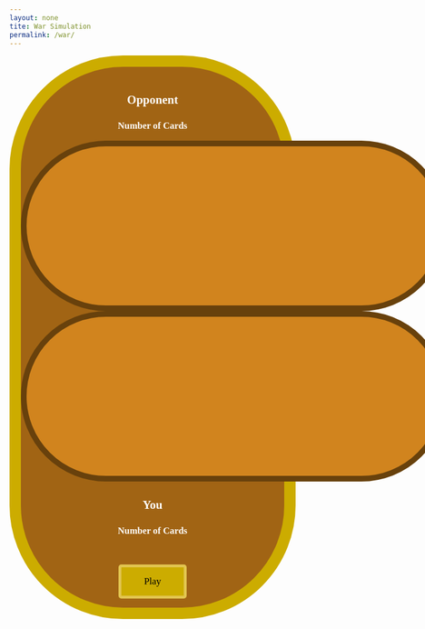```yaml
---
layout: none
tite: War Simulation
permalink: /war/
---
```

<style>
    .big_ol_cont {
        justify-content:center;
        margin:auto;
        border:20px solid;
        border-color:#ccac00;
        border-radius:200px;
        background-color: #A16414;
        color:white;
        font-family:serif;
    }

    .card_table_d {
        width: 750px;
        height: 300px;
        border: 10px solid;
        border-radius: 150px;
        border-color: #68410C;
        background-color: #D1841E;
        padding:20px;
        justify-content:center;
        text-align:center;
        font-size:16px;
    }

    .card_table_p {
        width: 750px;
        height: 300px;
        border: 10px solid;
        border-radius: 150px;
        border-color: #68410C;
        background-color: #D1841E;
        padding:20px;
        justify-content:center;
        text-align:center;
        font-size:16px;
    }

    .select_table {
        margin:auto;
        text-align:center;
        justify-content:center;
        padding:5px;
        font-family:serif;
    }

    .db_input {
        justify-content:center;
        margin:auto;
        border: 5px solid;
        border-radius: 10px;
        background-color:white;
    }

    .select_button {
        margin:auto;
        text-align:center;
        justify-content:center;
        border: 5px solid;
        border-radius:5px;
        border-color:#E2C550;
        width:120px;
        height:60px;
        background-color:#ccac00;
        font-size:17px;
        font-family:serif;
    }

    table { margin: auto }
</style>

<div class="big_ol_cont">
    <br>
    <div style="text-align:center;justify-content:center">
        <h2>Opponent</h2>
        <h3>Number of Cards</h3>
        <table id="dealer_card_table" class="card_table_d">
            <tr id="dealer_cards">
            </tr>
        </table>
        <table id="dealer_card_table" class="card_table_p">
            <tr id="player_cards">
            </tr>
        </table>
        <h2>You</h2>
        <h3>Number of Cards</h3>
    </div>
    <div id="buttons" style="margin:auto;text-align:center;justify-content:center">
        <br>
        <div id="result_text"></div>
        <br>
        <button id="draw_button" class="select_button" style="display:none" onclick="buttonDraw()">Draw</button>
        <button id="play_again" class="select_button" style="display:block" onclick="gameStart()">Play</button><button id="finish_game" class="select_button" style="display:none" onclick="record()">Finish and Submit Score</button>
        <input id="username_input" class="db_input" type="text" style="display:none"><button id="submit_button" class="select_button" style="display:none">Submit</button>
    </div>
    <br>
</div>

<script>

//function gameStart()

// Card class representing a playing card
class Card {
  constructor(rank, suit) {
    this.rank = rank;
    this.suit = suit;
  }

  toString() {
    return `${this.rank} of ${this.suit}`;
  }
}

// Deck class representing a deck of cards
class Deck {
  constructor() {
    this.cards = [];
    this.suits = ["Spades", "Hearts", "Diamonds", "Clubs"];
    this.ranks = [
      "Ace", "2", "3", "4", "5", "6", "7", "8", "9", "10", "Jack", "Queen", "King"
    ];

    // Initialize the deck with all 52 cards
    for (const suit of this.suits) {
      for (const rank of this.ranks) {
        this.cards.push(new Card(rank, suit));
      }
    }
  }

  shuffle() {
    // Fisher-Yates shuffle algorithm
    for (let i = this.cards.length - 1; i > 0; i--) {
      const j = Math.floor(Math.random() * (i + 1));
      [this.cards[i], this.cards[j]] = [this.cards[j], this.cards[i]];
    }
  }

  deal() {
    if (this.cards.length > 0) {
      return this.cards.pop();
    }
    return null;
  }
}

// Player class representing a player in the game
class Player {
  constructor(name) {
    this.name = name;
    this.cards = [];
  }

  addCards(cards) {
    this.cards.push(...cards);
  }

  playCard() {
    if (this.cards.length > 0) {
      return this.cards.shift();
    }
    return null;
  }
}

// Function to compare ranks of two cards
function compareRanks(card1, card2) {
  const ranks = ["Ace", "2", "3", "4", "5", "6", "7", "8", "9", "10", "Jack", "Queen", "King"];
  return ranks.indexOf(card1.rank) - ranks.indexOf(card2.rank);
}

// Main game function
function playWarGame() {
  const deck = new Deck();
  deck.shuffle();

  const player1 = new Player("Player 1");
  const player2 = new Player("Player 2");

  // Deal cards to players
  while (deck.cards.length > 0) {
    player1.addCards([deck.deal()]);
    player2.addCards([deck.deal()]);
  }

  // Play the game until one player runs out of cards
  let round = 1;
  while (player1.cards.length > 0 && player2.cards.length > 0) {
    const card1 = player1.playCard();
    const card2 = player2.playCard();

    console.log(`Round ${round}:`);
    console.log(`${player1.name} plays ${card1}`);
    console.log(`${player2.name} plays ${card2}`);

    const rankComparison = compareRanks(card1, card2);
    if (rankComparison > 0) {
      console.log(`${player1.name} wins the round!`);
      player1.addCards([card1, card2]);
    } else if (rankComparison < 0) {
      console.log(`${player2.name} wins the round!`);
      player2.addCards([card1, card2]);
</script>